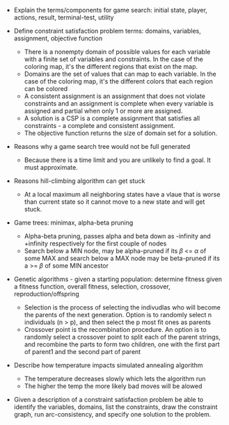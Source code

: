 - Explain the terms/components for game search: initial state, player, actions, result, terminal-test, utility

- Define constraint satisfaction problem terms: domains, variables, assignment, objective function
	- There is a nonempty domain of possible values for each variable with a finite set of variables and constraints. In the case of the coloring map, it's the different regions that exist on the map.
	- Domains are the set of values that can map to each variable. In the case of the coloring map, it's the different colors that each region can be colored
	- A consistent assignment is an assignment that does not violate constraints and an assignment is complete when every variable is assigned and partial when only 1 or more are assigned.
	- A solution is a CSP is a complete assignment that satisfies all constraints - a complete and consistent assignment.
	- The objective function returns the size of domain set for a solution.
- Reasons why a game search tree would not be full generated
	- Because there is a time limit and you are unlikely to find a goal. It must approximate.
- Reasons hill-climbing algorithm can get stuck
	- At a local maximum all neighboring states have a vlaue that is worse than current state so it cannot move to a new state and will get stuck. 
- Game trees: minimax, alpha-beta pruning
	- Alpha-beta pruning, passes alpha and beta down as -infinity and +infinity respectively for the first couple of nodes
	- Search below a MIN node, may be alpha-pruned if its $\beta$ <= $\alpha$ of some MAX and search below a MAX node may be beta-pruned if its a >= $\beta$ of some MIN ancestor
- Genetic algorithms - given a starting population: determine fitness given a fitness function, overall fitness, selection, crossover, reproduction/offspring
	- Selection is the process of selecting the indivudlas who will become the parents of the next generation. Option is to randomly select n individuals (n > p), and then select the p most fit ones as parents
	- Crossover point is the recombination procedure. An option is to randomly select a crossover point to split each of the parent strings, and recombine the parts to form two children, one with the first part of parent1 and the second part of parent 
- Describe how temperature impacts simulated annealing algorithm
	- The temperature decreases slowly which lets the algorithm run
	- The higher the temp the more likely bad moves will be alowed
- Given a description of a constraint satisfaction problem be able to identify the variables, domains, list the constraints, draw the constraint graph, run arc-consistency, and specify one solution to the problem.